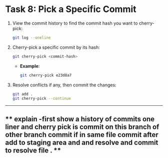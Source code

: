 # **Task 8: Pick a Specific Commit**
1. View the commit history to find the commit hash you want to cherry-pick:  
   ```bash
   git log --oneline
   ```

2. Cherry-pick a specific commit by its hash:  
   ```bash
   git cherry-pick <commit-hash>
   ```
   - **Example**:  
     ```bash
     git cherry-pick e23d8a7
     ```

3. Resolve conflicts if any, then commit the changes:  
   ```bash
   git add .
   git cherry-pick --continue
   ```

---



 ##  ** explain -first show a history of commits one liner and cherry pick is commit on this branch of other branch commit if in same file commit after add to staging area and and resolve and commit to resolve file . **